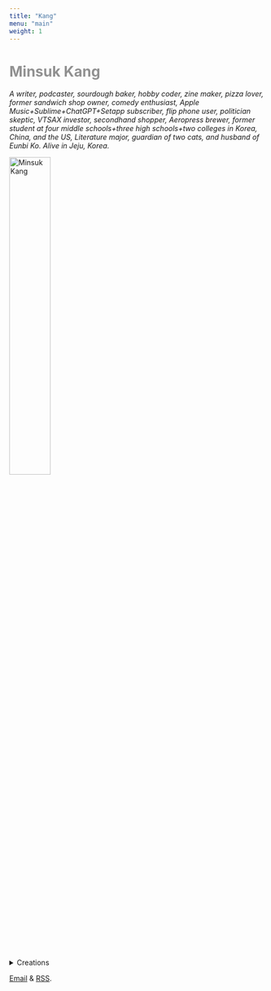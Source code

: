 ```yaml
---
title: "Kang"
menu: "main"
weight: 1
---
```

<style>

img {
width: 40%;
margin: 0;
}

h1 {
    color: #919191;
}

nav {
  padding-top: 1em;
}
</style>

# Minsuk Kang

*A writer, podcaster, sourdough baker, hobby coder, zine maker, pizza lover, former sandwich shop owner, comedy enthusiast, Apple Music+Sublime+ChatGPT+Setapp subscriber, flip phone user, politician skeptic, VTSAX investor, secondhand shopper, Aeropress brewer, former student at four middle schools+three high schools+two colleges in Korea, China, and the US, Literature major, guardian of two cats, and husband of Eunbi Ko. Alive in Jeju, Korea.*

![Minsuk Kang](https://bear-images.sfo2.cdn.digitaloceanspaces.com/jagunbae/kakaotalk_photo_2024-10-22-17-40-36-003.webp "Minsuk Kang Profile Picture")

<details>
<summary>Creations</summary>
<ul>
<li><a href="https://en.jagunbae.com">Jagunbae</a></li>
<li><a href="https://kangminsuk.com/tags/stories/">Short stories</a></li>
<li><a href="https://us.jagunbae.com">Kang and Ko's Photo Diary</a></li>
<li><a href="https://kangminsuk.com/interview/">(A Bit Serious) Parent Interview</a></li>
<li><a href="https://kangminsuk.com/conversation/">(A Bit Serious) Question Generator</a></li>
<li><a href="https://kangminsuk.com/mal/">Mal-muh-lee</a></li>
<li><a href="https://reviews.cheesylazy.com/">Sandwich shop</a> (closed)</li>
</ul>
</details>

[Email](https://letterbird.co/kang) & [RSS](https://kangminsuk.com/blog/index.xml).